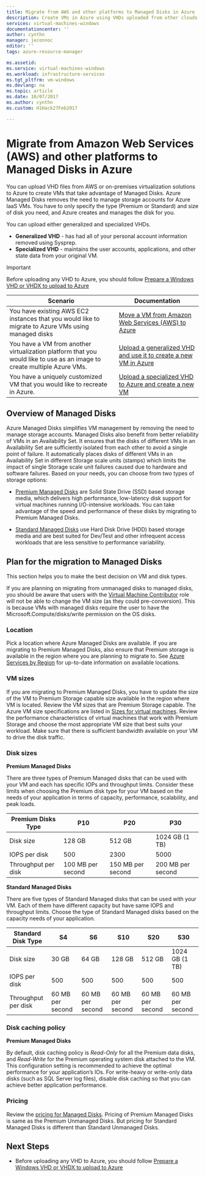 ```yaml
---
title: Migrate from AWS and other platforms to Managed Disks in Azure | Microsoft Docs
description: Create VMs in Azure using VHDs uploaded from other clouds like AWS or other virtualization platforms and take advantage of Azure Managed Disks.
services: virtual-machines-windows
documentationcenter: ''
author: cynthn
manager: jeconnoc
editor: ''
tags: azure-resource-manager

ms.assetid: 
ms.service: virtual-machines-windows
ms.workload: infrastructure-services
ms.tgt_pltfrm: vm-windows
ms.devlang: na
ms.topic: article
ms.date: 10/07/2017
ms.author: cynthn
ms.custom: H1Hack27Feb2017

---
```


# Migrate from Amazon Web Services (AWS) and other platforms to Managed Disks in Azure

You can upload VHD files from AWS or on-premises virtualization solutions to Azure to create VMs that take advantage of Managed Disks. Azure Managed Disks removes the need to manage storage accounts for Azure IaaS VMs. You have to only specify the type (Premium or Standard) and size of disk you need, and Azure creates and manages the disk for you. 

You can upload either generalized and specialized VHDs. 
- **Generalized VHD** - has had all of your personal account information removed using Sysprep. 
- **Specialized VHD** - maintains the user accounts, applications, and other state data from your original VM. 

> [!IMPORTANT]
> Before uploading any VHD to Azure, you should follow [Prepare a Windows VHD or VHDX to upload to Azure](prepare-for-upload-vhd-image.md?toc=%2fazure%2fvirtual-machines%2fwindows%2ftoc.json)
>
>


| Scenario                                                                                                                         | Documentation                                                                                                                       |
|----------------------------------------------------------------------------------------------------------------------------------|-------------------------------------------------------------------------------------------------------------------------------------|
| You have existing AWS EC2 instances that you would like to migrate to Azure VMs using managed disks                              | [Move a VM from Amazon Web Services (AWS) to Azure](aws-to-azure.md)                           |
| You have a VM from another virtualization platform that you would like to use as an image to create multiple Azure VMs. | [Upload a generalized VHD and use it to create a new VM in Azure](upload-generalized-managed.md) |
| You have a uniquely customized VM that you would like to recreate in Azure.                                                      | [Upload a specialized VHD to Azure and create a new VM](create-vm-specialized.md)         |


## Overview of Managed Disks

Azure Managed Disks simplifies VM management by removing the need to manage storage accounts. Managed Disks also benefit from better reliability of VMs in an Availability Set. It ensures that the disks of different VMs in an Availability Set are sufficiently isolated from each other to avoid a single point of failure. It automatically places disks of different VMs in an Availability Set in different Storage scale units (stamps) which limits the impact of single Storage scale unit failures caused due to hardware and software failures. 
Based on your needs, you can choose from two types of storage options: 
 
- [Premium Managed Disks](premium-storage.md) are Solid State Drive (SSD) based storage media, which delivers high performance, low-latency disk support for virtual machines running I/O-intensive workloads. You can take advantage of the speed and performance of these disks by migrating to Premium Managed Disks.  

- [Standard Managed Disks](standard-storage.md) use Hard Disk Drive (HDD) based storage media and are best suited for Dev/Test and other infrequent access workloads that are less sensitive to performance variability.  

## Plan for the migration to Managed Disks

This section helps you to make the best decision on VM and disk types.

If you are planning on migrating from unmanaged disks to managed disks, you should be aware that users with the [Virtual Machine Contributor](../../role-based-access-control/built-in-roles.md#virtual-machine-contributor) role will not be able to change the VM size (as they could pre-conversion). This is because VMs with managed disks require the user to have the Microsoft.Compute/disks/write permission on the OS disks.

### Location

Pick a location where Azure Managed Disks are available. If you are migrating to Premium Managed Disks, also ensure that Premium storage is available in the region where you are planning to migrate to. See [Azure Services by Region](https://azure.microsoft.com/regions/#services) for up-to-date information on available locations.

### VM sizes

If you are migrating to Premium Managed Disks, you have to update the size of the VM to Premium Storage capable size available in the region where VM is located. Review the VM sizes that are Premium Storage capable. The Azure VM size specifications are listed in [Sizes for virtual machines](sizes.md).
Review the performance characteristics of virtual machines that work with Premium Storage and choose the most appropriate VM size that best suits your workload. Make sure that there is sufficient bandwidth available on your VM to drive the disk traffic.

### Disk sizes

**Premium Managed Disks**

There are three types of Premium Managed disks that can be used with your VM and each has specific IOPs and throughput limits. Consider these limits when choosing the Premium disk type for your VM based on the needs of your application in terms of capacity, performance, scalability, and peak loads.

| Premium Disks Type  | P10               | P20               | P30               |
|---------------------|-------------------|-------------------|-------------------|
| Disk size           | 128 GB            | 512 GB            | 1024 GB (1 TB)    |
| IOPS per disk       | 500               | 2300              | 5000              |
| Throughput per disk | 100 MB per second | 150 MB per second | 200 MB per second |

**Standard Managed Disks**

There are five types of Standard Managed disks that can be used with your VM. Each of them have different capacity but have same IOPS and throughput limits. Choose the type of Standard Managed disks based on the capacity needs of your application.

| Standard Disk Type  | S4               | S6               | S10              | S20              | S30              |
|---------------------|------------------|------------------|------------------|------------------|------------------|
| Disk size           | 30 GB            | 64 GB            | 128 GB           | 512 GB           | 1024 GB (1 TB)   |
| IOPS per disk       | 500              | 500              | 500              | 500              | 500              |
| Throughput per disk | 60 MB per second | 60 MB per second | 60 MB per second | 60 MB per second | 60 MB per second |

### Disk caching policy 

**Premium Managed Disks**

By default, disk caching policy is *Read-Only* for all the Premium data disks, and *Read-Write* for the Premium operating system disk attached to the VM. This configuration setting is recommended to achieve the optimal performance for your application’s IOs. For write-heavy or write-only data disks (such as SQL Server log files), disable disk caching so that you can achieve better application performance.

### Pricing

Review the [pricing for Managed Disks](https://azure.microsoft.com/pricing/details/managed-disks/). Pricing of Premium Managed Disks is same as the Premium Unmanaged Disks. But pricing for Standard Managed Disks is different than Standard Unmanaged Disks.


## Next Steps

- Before uploading any VHD to Azure, you should follow [Prepare a Windows VHD or VHDX to upload to Azure](prepare-for-upload-vhd-image.md?toc=%2fazure%2fvirtual-machines%2fwindows%2ftoc.json)
